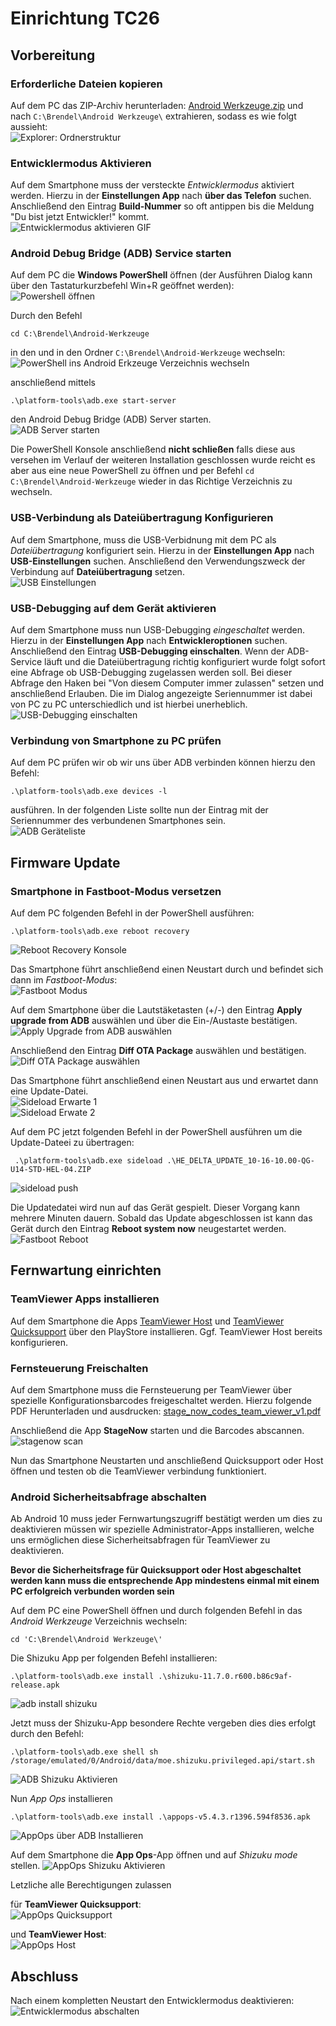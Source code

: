 # Einrichtung TC26

## Vorbereitung

### Erforderliche Dateien kopieren
Auf dem PC das ZIP-Archiv herunterladen: [Android Werkzeuge.zip](https://github.com/rolschewsky/zebra/blob/master/Android%20Werkzeuge.zip?raw=true) und nach `C:\Brendel\Android Werkzeuge\` extrahieren, sodass es wie folgt aussieht:  
![Explorer: Ordnerstruktur](https://github.com/rolschewsky/zebra/blob/master/pics/explorer_android_werkzeuge.png?raw=true)

### Entwicklermodus Aktivieren
Auf dem Smartphone muss der versteckte _Entwicklermodus_ aktiviert werden. Hierzu in der **Einstellungen App** nach **über das Telefon** suchen. Anschließend den Eintrag **Build-Nummer** so oft antippen bis die Meldung "Du bist jetzt Entwickler!" kommt.  
![Entwicklermodus aktivieren GIF](https://github.com/rolschewsky/zebra/blob/master/vids/Entwicklermodus.gif?raw=true)

### Android Debug Bridge (ADB) Service starten
Auf dem PC die **Windows PowerShell** öffnen (der Ausführen Dialog kann über den Tastaturkurzbefehl Win+R geöffnet werden):  
![Powershell öffnen](https://github.com/rolschewsky/zebra/blob/master/pics/powershell_ausfuehren.png?raw=true)
 
 Durch den Befehl 
```
cd C:\Brendel\Android-Werkzeuge
``` 
in den  und in den Ordner `C:\Brendel\Android-Werkzeuge` wechseln:  ![PowerShell ins Android Erkzeuge Verzeichnis wechseln](https://github.com/rolschewsky/zebra/blob/master/pics/ps_cd_android_werkzeuge.png?raw=true)

anschließend mittels 
```
.\platform-tools\adb.exe start-server
```
den Android Debug Bridge (ADB) Server starten.  
![ADB Server starten](https://github.com/rolschewsky/zebra/blob/master/pics/ps_start_adb.png?raw=true)

Die PowerShell Konsole anschließend **nicht schließen** falls diese aus versehen im Verlauf der weiteren Installation geschlossen wurde reicht es aber aus eine neue PowerShell zu öffnen und per Befehl `cd C:\Brendel\Android-Werkzeuge` wieder in das Richtige Verzeichnis zu wechseln.

### USB-Verbindung als Dateiübertragung Konfigurieren
Auf dem Smartphone, muss die USB-Verbidnung mit dem PC als _Dateiübertragung_ konfiguriert sein. Hierzu in der **Einstellungen App** nach **USB-Einstellungen** suchen. Anschließend den Verwendungszweck der Verbindung auf **Dateiübertragung** setzen.  
![USB Einstellungen](https://github.com/rolschewsky/zebra/blob/master/vids/USB%20Einstellen.gif?raw=true) 

### USB-Debugging auf dem Gerät aktivieren
Auf dem Smartphone muss nun USB-Debugging _eingeschaltet_ werden. Hierzu in der **Einstellungen App** nach **Entwickleroptionen** suchen. Anschließend den Eintrag **USB-Debugging einschalten**. Wenn der ADB-Service läuft und die Dateiübertragung richtig konfiguriert wurde folgt sofort eine Abfrage ob USB-Debugging zugelassen werden soll. Bei dieser Abfrage den Haken bei "Von diesem Computer immer zulassen" setzen und anschließend Erlauben. Die im Dialog angezeigte Seriennummer ist dabei von PC zu PC unterschiedlich und ist hierbei unerheblich. 
![USB-Debugging einschalten](https://github.com/rolschewsky/zebra/blob/master/vids/usb_debugging_einschalten.gif?raw=true)

### Verbindung von Smartphone zu PC prüfen
Auf dem PC prüfen wir ob wir uns über ADB verbinden können hierzu den Befehl:
```
.\platform-tools\adb.exe devices -l
```
ausführen. In der folgenden Liste sollte nun der Eintrag mit der Seriennummer des verbundenen Smartphones sein.  
![ADB Geräteliste](https://github.com/rolschewsky/zebra/blob/master/pics/adb_list_devices.png?raw=true)

## Firmware Update

### Smartphone in Fastboot-Modus versetzen
Auf dem PC folgenden Befehl in der PowerShell ausführen:
```
.\platform-tools\adb.exe reboot recovery
```  
![Reboot Recovery Konsole](https://github.com/rolschewsky/zebra/blob/master/pics/adb_reboot_recovery.png?raw=true)


Das Smartphone führt anschließend einen Neustart durch und befindet sich dann im _Fastboot-Modus_:  
![Fastboot Modus](https://github.com/rolschewsky/zebra/blob/master/pics/fastboot-mode.png?raw=true)

Auf dem Smartphone über die Lautstäketasten (+/-) den Eintrag **Apply upgrade from ADB** auswählen und über die Ein-/Austaste bestätigen.  
![Apply Upgrade from ADB auswählen](https://github.com/rolschewsky/zebra/blob/master/pics/adb_upgrade_adb.png?raw=true)

Anschließend den Eintrag **Diff OTA Package** auswählen und bestätigen.  
![Diff OTA Package auswählen](https://github.com/rolschewsky/zebra/blob/master/pics/adv_diff_ota.png?raw=true)

Das Smartphone führt anschließend einen Neustart aus und erwartet dann eine Update-Datei.  
![Sideload Erwarte 1](https://github.com/rolschewsky/zebra/blob/master/pics/adb_erwarte_sideload_device.png?raw=true)  
![Sideload Erwate 2](https://github.com/rolschewsky/zebra/blob/master/pics/adb_erwarte_sideload.png?raw=true)

Auf dem PC jetzt folgenden Befehl in der PowerShell ausführen um die Update-Dateei zu übertragen:
```
 .\platform-tools\adb.exe sideload .\HE_DELTA_UPDATE_10-16-10.00-QG-U14-STD-HEL-04.ZIP
```  
![sideload push](https://github.com/rolschewsky/zebra/blob/master/pics/adb_sideload.png?raw=true)

Die Updatedatei wird nun auf das Gerät gespielt. Dieser Vorgang kann mehrere Minuten dauern. Sobald das Update abgeschlossen ist kann das Gerät durch den Eintrag **Reboot system now** neugestartet werden.  
![Fastboot Reboot](https://github.com/rolschewsky/zebra/blob/master/pics/fastboot_reboot.png?raw=true)

## Fernwartung einrichten

### TeamViewer Apps installieren
Auf dem Smartphone die Apps [TeamViewer Host](https://play.google.com/store/apps/details?id=com.teamviewer.host.market&hl=de&gl=US) und [TeamViewer Quicksupport](https://play.google.com/store/apps/details?id=com.teamviewer.quicksupport.market&hl=de&gl=US) über den PlayStore installieren. Ggf. TeamViewer Host bereits konfigurieren.

### Fernsteuerung Freischalten
Auf dem Smartphone muss die Fernsteuerung per TeamViewer über spezielle Konfigurationsbarcodes freigeschaltet werden. 
Hierzu folgende PDF Herunterladen und ausdrucken: [stage_now_codes_team_viewer_v1.pdf](https://github.com/rolschewsky/zebra/blob/master/docs/stage_now_codes_team_viewer_v1.pdf?raw=true)

Anschließend die App **StageNow** starten und die Barcodes abscannen.  
![stagenow scan](https://github.com/rolschewsky/zebra/blob/master/vids/stagenow_scan.gif?raw=true)

Nun das Smartphone Neustarten und anschließend Quicksupport oder Host öffnen und testen ob die TeamViewer verbindung funktioniert.

### Android Sicherheitsabfrage abschalten
Ab Android 10 muss jeder Fernwartungszugriff bestätigt werden um dies zu deaktivieren müssen wir spezielle Administrator-Apps installieren, welche uns ermöglichen diese Sicherheitsabfragen für TeamViewer zu deaktivieren.

**Bevor die Sicherheitsfrage für  Quicksupport oder Host abgeschaltet werden kann muss die entsprechende App mindestens einmal mit einem PC erfolgreich verbunden worden sein**

Auf dem PC eine PowerShell öffnen und durch folgenden Befehl in das _Android Werkzeuge_ Verzeichnis wechseln:
```
cd 'C:\Brendel\Android Werkzeuge\'
```

Die Shizuku App per folgenden Befehl installieren:
```
.\platform-tools\adb.exe install .\shizuku-11.7.0.r600.b86c9af-release.apk
```  
![adb install shizuku](https://github.com/rolschewsky/zebra/blob/master/pics/install_shizku.png?raw=true)
 
 Jetzt muss der Shizuku-App besondere Rechte vergeben dies dies erfolgt durch den Befehl:
```
.\platform-tools\adb.exe shell sh /storage/emulated/0/Android/data/moe.shizuku.privileged.api/start.sh
```  
![ADB Shizuku Aktivieren](https://github.com/rolschewsky/zebra/blob/master/pics/adb_shizuku_enable.png?raw=true)

Nun _App Ops_ installieren 
```
.\platform-tools\adb.exe install .\appops-v5.4.3.r1396.594f8536.apk
```  
![AppOps über ADB Installieren](https://github.com/rolschewsky/zebra/blob/master/pics/adb_install_appops.png?raw=true)

Auf dem Smartphone die **App Ops**-App öffnen und auf _Shizuku mode_ stellen.
![AppOps Shizuku Aktivieren](https://github.com/rolschewsky/zebra/blob/master/vids/appops_shizuku.gif?raw=true)

Letzliche alle Berechtigungen zulassen 

für **TeamViewer Quicksupport**:  
![AppOps Quicksupport](https://github.com/rolschewsky/zebra/blob/master/vids/appops_quicksupport.gif?raw=true)

 und **TeamViewer Host**:  
![AppOps Host](https://github.com/rolschewsky/zebra/blob/master/vids/appops_host.gif?raw=true)

## Abschluss
Nach einem kompletten Neustart den Entwicklermodus deaktivieren:  
![Entwicklermodus abschalten](https://github.com/rolschewsky/zebra/blob/master/vids/entwicklermodus_abschalten.gif?raw=true)
